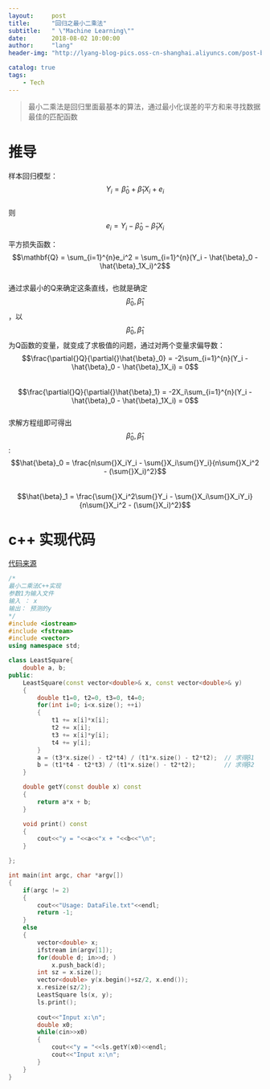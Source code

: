 ```yaml
---
layout:     post
title:      "回归之最小二乘法"
subtitle:   " \"Machine Learning\""
date:       2018-08-02 10:00:00
author:     "lang"
header-img: "http://lyang-blog-pics.oss-cn-shanghai.aliyuncs.com/post-bg-2017/0330/170330.jpg"

catalog: true
tags:
    - Tech
---
```


> 最小二乘法是回归里面最基本的算法，通过最小化误差的平方和来寻找数据最佳的匹配函数

# 推导

样本回归模型：  
$$Y_i = \hat{\beta}_0+\hat{\beta}_1X_i+e_i$$  
则$$e_i = Y_i - \hat{\beta}_0 - \hat{\beta}_1X_i$$  

平方损失函数：  
$$\mathbf{Q} = \sum_{i=1}^{n}e_i^2 = \sum_{i=1}^{n}(Y_i - \hat{\beta}_0 - \hat{\beta}_1X_i)^2$$  
通过求最小的Q来确定这条直线，也就是确定$$\hat{\beta}_0, \hat{\beta}_1$$，以$$\hat{\beta}_0, \hat{\beta}_1$$为Q函数的变量，就变成了求极值的问题，通过对两个变量求偏导数：  
$$\frac{\partial{}Q}{\partial{}\hat{\beta}_0} = -2\sum_{i=1}^{n}(Y_i - \hat{\beta}_0 - \hat{\beta}_1X_i) = 0$$  
$$\frac{\partial{}Q}{\partial{}\hat{\beta}_1} = -2X_i\sum_{i=1}^{n}(Y_i - \hat{\beta}_0 - \hat{\beta}_1X_i) = 0$$  
求解方程组即可得出$$\hat{\beta}_0, \hat{\beta}_1$$:  
$$\hat{\beta}_0 = \frac{n\sum{}X_iY_i - \sum{}X_i\sum{}Y_i}{n\sum{}X_i^2 - (\sum{}X_i)^2}$$  
$$\hat{\beta}_1 = \frac{\sum{}X_i^2\sum{}Y_i - \sum{}X_i\sum{}X_iY_i}{n\sum{}X_i^2 - (\sum{}X_i)^2}$$  

# c++ 实现代码

[代码来源](https://www.cnblogs.com/armysheng/p/3422923.html)  
```cpp
/*
最小二乘法C++实现
参数1为输入文件
输入 ： x
输出： 预测的y  
*/
#include <iostream>
#include <fstream>
#include <vector>
using namespace std;

class LeastSquare{
    double a, b;
public:
    LeastSquare(const vector<double>& x, const vector<double>& y)
    {
        double t1=0, t2=0, t3=0, t4=0;
        for(int i=0; i<x.size(); ++i)
        {
            t1 += x[i]*x[i];
            t2 += x[i];
            t3 += x[i]*y[i];
            t4 += y[i];
        }
        a = (t3*x.size() - t2*t4) / (t1*x.size() - t2*t2);  // 求得β1 
        b = (t1*t4 - t2*t3) / (t1*x.size() - t2*t2);        // 求得β2
    }

    double getY(const double x) const
    {
        return a*x + b;
    }

    void print() const
    {
        cout<<"y = "<<a<<"x + "<<b<<"\n";
    }

};

int main(int argc, char *argv[])
{
    if(argc != 2)
    {
        cout<<"Usage: DataFile.txt"<<endl;
        return -1;
    }
    else
    {
        vector<double> x;
        ifstream in(argv[1]);
        for(double d; in>>d; )
            x.push_back(d);
        int sz = x.size();
        vector<double> y(x.begin()+sz/2, x.end());
        x.resize(sz/2);
        LeastSquare ls(x, y);
        ls.print();
        
        cout<<"Input x:\n";
        double x0;
        while(cin>>x0)
        {
            cout<<"y = "<<ls.getY(x0)<<endl;
            cout<<"Input x:\n";
        }
    }
}
```